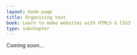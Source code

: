 ```yaml
---
layout: book-page
title: Organising text
book: Learn to make websites with HTML5 & CSS3
type: subchapter
---
```


Coming soon...